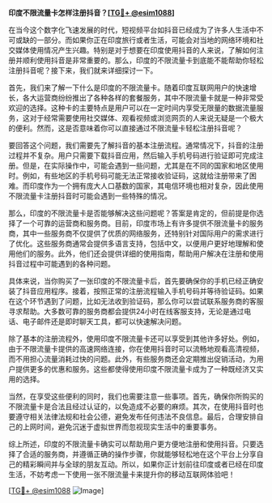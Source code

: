 **印度不限流量卡怎样注册抖音？[[TG💪+ @esim1088](https://t.me/s/esim1088)]**

在当今这个数字化飞速发展的时代，短视频平台如抖音已经成为了许多人生活中不可或缺的一部分。而如果你正在印度旅行或者生活，可能会对当地的网络环境和社交媒体使用情况产生兴趣。特别是对于想要在印度使用抖音的人来说，了解如何注册并顺利使用抖音是非常重要的。那么，印度的不限流量卡到底能不能帮助你轻松注册抖音呢？接下来，我们就来详细探讨一下。

首先，我们来了解一下什么是印度的不限流量卡。随着印度互联网用户的快速增长，各大运营商纷纷推出了各种各样的套餐服务，其中不限流量卡就是一种非常受欢迎的选择。这种卡的主要特点是用户可以在一定时间内享受无限量的数据流量服务，这对于经常需要使用社交媒体、观看视频或浏览网页的人来说无疑是一个极大的便利。然而，这是否意味着你可以直接通过不限流量卡轻松注册抖音呢？

要回答这个问题，我们需要先了解抖音的基本注册流程。通常情况下，抖音的注册过程并不复杂。用户只需要下载抖音应用，然后输入手机号码进行验证即可完成注册。但是，在实际操作中，可能会遇到一些问题，尤其是在不同的国家和地区使用时。例如，有些地区的手机号码可能无法正常接收验证码，这就给注册带来了困难。而印度作为一个拥有庞大人口基数的国家，其电信环境也相对复杂，因此使用不限流量卡注册抖音时可能会遇到一些特殊的情况。

那么，印度的不限流量卡是否能够解决这些问题呢？答案是肯定的，但前提是你选择了一个可靠的运营商和服务商。目前，印度市场上有许多提供不限流量卡的服务商，其中一些服务商不仅提供了优质的网络服务，还特别针对国际用户的需求进行了优化。这些服务商通常会提供多语言支持，包括中文，以便用户更好地理解和使用他们的服务。此外，他们还会提供详细的使用指南，帮助用户解决在注册和使用抖音过程中可能遇到的各种问题。

具体来说，当你购买了一张印度的不限流量卡后，首先要确保你的手机已经正确安装了抖音应用程序。接着，按照正常的注册流程输入手机号码并等待验证码。如果在这个环节遇到了问题，比如无法收到验证码，那么你可以尝试联系服务商的客服寻求帮助。大多数可靠的服务商都会提供24小时在线客服支持，无论是通过电话、电子邮件还是即时聊天工具，都可以快速解决问题。

除了基本的注册流程外，使用印度不限流量卡还可以享受到其他许多好处。例如，由于不限流量卡提供的高速网络连接，你在使用抖音时可以流畅地观看高清视频，而不用担心流量消耗过快的问题。此外，有些服务商还会定期推出促销活动，为用户提供更多的优惠和服务。这些都使得使用印度不限流量卡成为了一种既经济又实用的选择。

当然，在享受这些便利的同时，我们也需要注意一些事项。首先，确保你所购买的不限流量卡是合法且经过认证的，以免造成不必要的麻烦。其次，在使用抖音时也要遵守相关法律法规和社会公德，避免发布任何违法不良信息。最后，合理安排自己的上网时间，避免沉迷于虚拟世界而忽视现实生活中的重要事务。

综上所述，印度的不限流量卡确实可以帮助用户更方便地注册和使用抖音。只要选择了合适的服务商，并遵循正确的操作步骤，你就能够轻松地在这个平台上分享自己的精彩瞬间并与全球的朋友互动。所以，如果你正计划前往印度或者已经在印度生活，不妨考虑一下使用一张不限流量卡来提升你的移动互联网体验吧！

[[TG💪+ @esim1088](https://t.me/s/esim1088) ![Image](https://i.postimg.cc/4NQfJmqS/Snipaste-2025-05-13-00-14-12.png)]